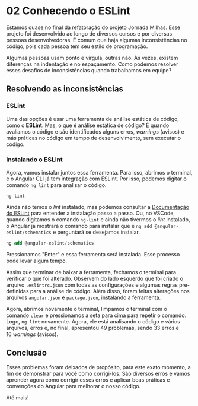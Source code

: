 # 02 Conhecendo o ESLint

Estamos quase no final da refatoração do projeto Jornada Milhas. Esse projeto foi desenvolvido ao longo de diversos cursos e por diversas pessoas desenvolvedoras. É comum que haja algumas inconsistências no código, pois cada pessoa tem seu estilo de programação.

Algumas pessoas usam ponto e vírgula, outras não. Às vezes, existem diferenças na indentação e no espaçamento. Como podemos resolver esses desafios de inconsistências quando trabalhamos em equipe?

## Resolvendo as inconsistências

### ESLint

Uma das opções é usar uma ferramenta de análise estática de código, como o **ESLint**. Mas, o que é análise estática de código? É quando avaliamos o código e são identificados alguns erros, _warnings_ (avisos) e más práticas no código em tempo de desenvolvimento, sem executar o código.

### Instalando o ESLint

Agora, vamos instalar juntos essa ferramenta. Para isso, abrimos o terminal, e o Angular CLI já tem integração com ESLint. Por isso, podemos digitar o comando `ng lint` para analisar o código.

```undefined
ng lint
```

Ainda não temos o _lint_ instalado, mas podemos consultar a [Documentação do ESLint](https://eslint.org/) para entender a instalação passo a passo. Ou, no VSCode, quando digitamos o comando `ng-lint` e ainda não tivermos o _lint_ instalado, o Angular já mostrará o comando para instalar que é `ng add @angular-eslint/schematics` e perguntará se desejamos instalar.

```sql
ng add @angular-eslint/schematics
```

Pressionamos "Enter" e essa ferramenta será instalada. Esse processo pode levar algum tempo.

Assim que terminar de baixar a ferramenta, fechamos o terminal para verificar o que foi alterado. Observem do lado esquerdo que foi criado o arquivo `.eslintrc.json` com todas as configurações e algumas regras pré-definidas para a análise de código. Além disso, foram feitas alterações nos arquivos `angular.json` e `package.json`, instalando a ferramenta.

Agora, abrimos novamente o terminal, limpamos o terminal com o comando `clear` e pressionamos a seta para cima para repetir o comando. Logo, `ng lint` novamente. Agora, ele está analisando o código e vários arquivos, erros e, no final, apresentou 49 problemas, sendo 33 erros e 16 _warnings_ (avisos).

## Conclusão

Esses problemas foram deixados de propósito, para este exato momento, a fim de demonstrar para você como corrigi-los. São diversos erros e vamos aprender agora como corrigir esses erros e aplicar boas práticas e convenções do Angular para melhorar o nosso código.

Até mais!
